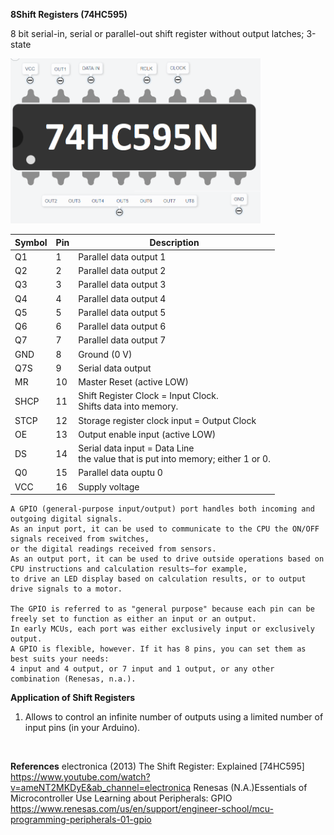 

**8Shift Registers (74HC595)**

8 bit serial-in, serial or parallel-out shift register without output latches; 3-state

<img src="https://raw.githubusercontent.com/Coding-Forest/2021-Arduino/main/images/74HC595N-IC.png" width=400 />

| Symbol | Pin | Description |
| - | - | - |
| Q1 | 1 | Parallel data output 1 |
| Q2 | 2 | Parallel data output 2 |
| Q3 | 3 | Parallel data output 3 |
| Q4 | 4 | Parallel data output 4 |
| Q5 | 5 | Parallel data output 5 |
| Q6 | 6 | Parallel data output 6 |
| Q7 | 7 | Parallel data output 7 |
| GND | 8 | Ground (0 V) |
| Q7S | 9 | Serial data output |
| MR | 10 | Master Reset (active LOW) |
| SHCP | 11 | Shift Register Clock = Input Clock.<br> Shifts data into memory. |
| STCP | 12 | Storage register clock input = Output Clock<br> |
| OE | 13 | Output enable input (active LOW) |
| DS | 14 | Serial data input = Data Line<br>the value that is put into memory; either 1 or 0. |
| Q0 | 15 | Parallel data ouptu 0 |
| VCC | 16 | Supply voltage |

    A GPIO (general-purpose input/output) port handles both incoming and outgoing digital signals. 
    As an input port, it can be used to communicate to the CPU the ON/OFF signals received from switches, 
    or the digital readings received from sensors. 
    As an output port, it can be used to drive outside operations based on CPU instructions and calculation results—for example, 
    to drive an LED display based on calculation results, or to output drive signals to a motor.

    The GPIO is referred to as "general purpose" because each pin can be freely set to function as either an input or an output. 
    In early MCUs, each port was either exclusively input or exclusively output. 
    A GPIO is flexible, however. If it has 8 pins, you can set them as best suits your needs: 
    4 input and 4 output, or 7 input and 1 output, or any other combination (Renesas, n.a.).
    
**Application of Shift Registers**
 
1) Allows to control an infinite number of outputs using a limited number of input pins (in your Arduino).
  
<br>  
  
 **References**
electronica (2013) The Shift Register: Explained [74HC595] https://www.youtube.com/watch?v=ameNT2MKDyE&ab_channel=electronica
Renesas (N.A.)Essentials of Microcontroller Use Learning about Peripherals: GPIO https://www.renesas.com/us/en/support/engineer-school/mcu-programming-peripherals-01-gpio
